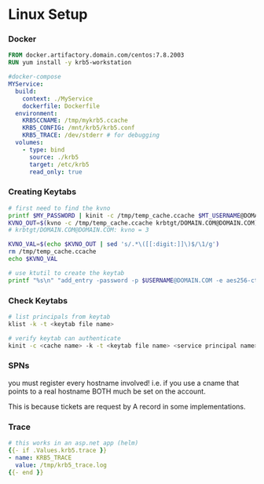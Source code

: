 # Linux Setup

### Docker

```dockerfile
FROM docker.artifactory.domain.com/centos:7.8.2003
RUN yum install -y krb5-workstation
```

```yaml
#docker-compose
MYService:
  build:
    context: ./MyService
    dockerfile: Dockerfile
  environment:
    KRB5CCNAME: /tmp/mykrb5.ccache 
    KRB5_CONFIG: /mnt/krb5/krb5.conf 
    KRB5_TRACE: /dev/stderr # for debugging
  volumes:
    - type: bind
      source: ./krb5
      target: /etc/krb5
      read_only: true
```


### Creating Keytabs
```bash
# first need to find the kvno
printf $MY_PASSWORD | kinit -c /tmp/temp_cache.ccache $MT_USERNAME@DOMAIN.COM 
KVNO_OUT=$(kvno -c /tmp/temp_cache.ccache krbtgt/DOMAIN.COM@DOMAIN.COM)
# krbtgt/DOMAIN.COM@DOMAIN.COM: kvno = 3

KVNO_VAL=$(echo $KVNO_OUT | sed 's/.*\([[:digit:]]\)$/\1/g')
rm /tmp/temp_cache.ccache
echo $KVNO_VAL

# use ktutil to create the keytab
printf "%s\n" "add_entry -password -p $USERNAME@DOMAIN.COM -e aes256-cts-hmac-sha1-96 -k $KVNO_VAL" "$PASSWORD" "write_kt /tmp/something.kt" "quit" | ktutil

```

### Check Keytabs

```bash
# list principals from keytab
klist -k -t <keytab file name>

# verify keytab can authenticate
kinit -c <cache name> -k -t <keytab file name> <service principal name>
```

### SPNs
you must register every hostname involved! i.e. if you use a cname that points to a real hostname BOTH much be set on the account. 

This is because tickets are request by A record in some implementations. 

### Trace

```yaml
# this works in an asp.net app (helm)
{{- if .Values.krb5.trace }}
- name: KRB5_TRACE
  value: /tmp/krb5_trace.log
{{- end }}
```
